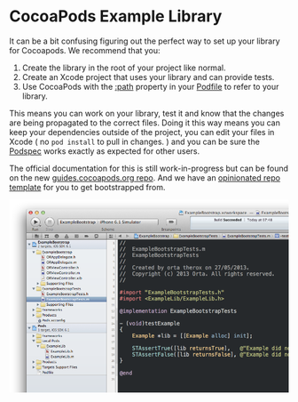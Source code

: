 CocoaPods Example Library
================

It can be a bit confusing figuring out the perfect way to set up your library for Cocoapods. We recommend that you:

1. Create the library in the root of your project like normal.
2. Create an Xcode project that uses your library and can provide tests.
3. Use CocoaPods with the [:path](http://docs.cocoapods.org/podfile.html#pod) property in your [Podfile](https://github.com/orta/CocoapodsExampleLibrary/blob/master/Example/Podfile) to refer to your library.

This means you can work on your library, test it and know that the changes are being propagated to the correct files. Doing it this way means you can keep your dependencies outside of the project, you can edit your files in Xcode ( no `pod install` to pull in changes. ) and you can be sure the [Podspec](https://github.com/orta/CocoaPodsExampleLibrary/blob/master/ExampleLib.podspec) works exactly as expected for other users.

The official documentation for this is still work-in-progress but can be found on the new [guides.cocoapods.org repo](https://github.com/CocoaPods/guides.cocoapods.org/blob/master/guides/making-a-cocoapod.md#how-do-i-create-a-new-pod). And we have an [opinionated repo template](https://github.com/CocoaPods/pod-template) for you to get bootstrapped from.

![](screenshot.png)